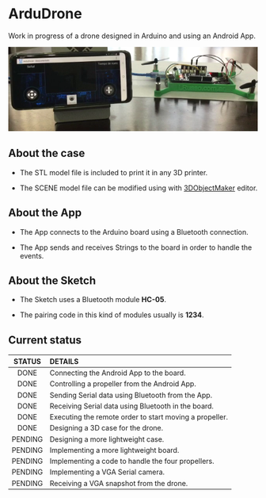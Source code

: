 # ArduDrone

Work in progress of a drone designed in Arduino and using an Android App.

![alt screenshot](https://raw.githubusercontent.com/lrusso/ArduDrone/main/ArduDrone.png)

## About the case

* The STL model file is included to print it in any 3D printer.

* The SCENE model file can be modified using with [3DObjectMaker](https://lrusso.github.io/3DObjectMaker/3DObjectMaker.htm) editor.

## About the App

* The App connects to the Arduino board using a Bluetooth connection.

* The App sends and receives Strings to the board in order to handle the events.

## About the Sketch

* The Sketch uses a Bluetooth module **HC-05**.

* The pairing code in this kind of modules usually is **1234**.

## Current status

| STATUS  | DETAILS |
| :------------: |:--------------- |
| DONE | Connecting the Android App to the board. |
| DONE | Controlling a propeller from the Android App. |
| DONE | Sending Serial data using Bluetooth from the App. |
| DONE | Receiving Serial data using Bluetooth in the board. |
| DONE | Executing the remote order to start moving a propeller. |
| DONE | Designing a 3D case for the drone. |
| PENDING | Designing a more lightweight case. |
| PENDING | Implementing a more lightweight board. |
| PENDING | Implementing a code to handle the four propellers. |
| PENDING | Implementing a VGA Serial camera. |
| PENDING | Receiving a VGA snapshot from the drone. |
